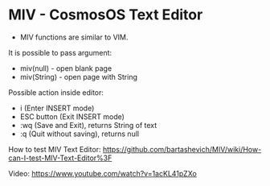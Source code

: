 # MIV - CosmosOS Text Editor

 - MIV functions are similar to VIM.

It is possible to pass argument:
 - miv(null) - open blank page
 - miv(String) - open page with String
 
Possible action inside editor:
 - i (Enter INSERT mode)
 - ESC button (Exit INSERT mode)
 - :wq (Save and Exit), returns String of text
 - :q (Quit without saving), returns null
 
How to test MIV Text Editor: https://github.com/bartashevich/MIV/wiki/How-can-I-test-MIV-Text-Editor%3F

Video: https://www.youtube.com/watch?v=1acKL41pZXo
